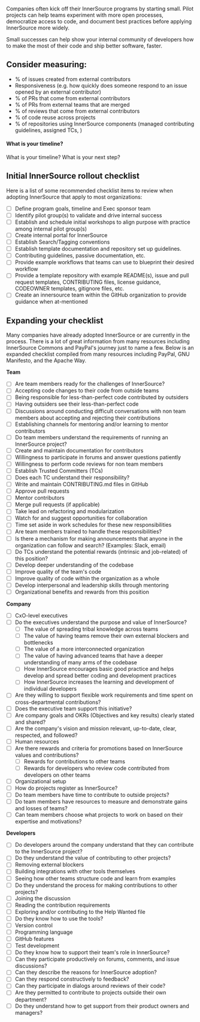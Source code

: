 Companies often kick off their InnerSource programs by starting small. Pilot projects can help teams experiment with more open processes, democratize access to code, and document best practices before applying InnerSource more widely.

Small successes can help show your internal community of developers how to make the most of their code and ship better software, faster.

## Consider measuring:

- % of issues created from external contributors
- Responsiveness (e.g. how quickly does someone respond to an issue opened by an external contributor)
- % of PRs that come from external contributors
- % of PRs from external teams that are merged
- % of reviews that come from external contributors
- % of code reuse across projects
- % of repositories using InnerSource components (managed contributing guidelines, assigned TCs, )


#### What is your timeline?
What is your timeline?
What is your next step?

## Initial InnerSource rollout checklist

Here is a list of some recommended checklist items to review when adopting InnerSource that apply to most organizations:

- [ ] Define program goals, timeline and Exec sponsor team
- [ ] Identify pilot group(s) to validate and drive internal success
- [ ] Establish and schedule initial workshops to align purpose with practice among internal pilot group(s)
- [ ] Create internal portal for InnerSource
- [ ] Establish Search/Tagging conventions
- [ ] Establish template documentation and repository set up guidelines.
- [ ] Contributing guidelines, passive documentation, etc.
- [ ] Provide example workflows that teams can use to blueprint their desired workflow
- [ ] Provide a template repository with example README(s), issue and pull request templates, CONTRIBUTING files, license guidance, CODEOWNER templates, gitignore files, etc.
- [ ] Create an innersource team within the GitHub organization to provide guidance when at-mentioned

## Expanding your checklist

Many companies have already adopted InnerSource or are currently in the process. There is a lot of great information from many resources including InnerSource Commons and PayPal's journey just to name a few. Below is an expanded checklist compiled from many resources including PayPal, GNU Manifesto, and the Apache Way.

**Team**
 - [ ] Are team members ready for the challenges of InnerSource?
  - [ ] Accepting code changes to their code from outside teams
  - [ ] Being responsible for less-than-perfect code contributed by outsiders
  - [ ] Having outsiders see their less-than-perfect code
  - [ ] Discussions around conducting difficult conversations with non team members about accepting and rejecting their contributions
  - [ ] Establishing channels for mentoring and/or learning to mentor contributors
  - [ ] Do team members understand the requirements of running an InnerSource project?
  - [ ] Create and maintain documentation for contributors
  - [ ] Willingness to participate in forums and answer questions patiently
  - [ ] Willingness to perform code reviews for non team members
 - [ ] Establish Trusted Committers (TCs)
  - [ ] Does each TC understand their responsibility?
  - [ ] Write and maintain CONTRIBUTING.md files in GitHub
  - [ ] Approve pull requests
  - [ ] Mentor contributors
  - [ ] Merge pull requests (if applicable)
  - [ ] Take lead on refactoring and modularization
  - [ ] Watch for and suggest opportunities for collaboration
  - [ ] Time set aside in work schedules for these new responsibilities
  - [ ] Are team members trained to handle these responsibilities?
  - [ ] Is there a mechanism for making announcements that anyone in the organization can follow and search? (Examples: Slack, email)
 - [ ] Do TCs understand the potential rewards (intrinsic and job-related) of this position?
  - [ ] Develop deeper understanding of the codebase
  - [ ] Improve quality of the team's code
  - [ ] Improve quality of code within the organization as a whole
  - [ ] Develop interpersonal and leadership skills through mentoring
  - [ ] Organizational benefits and rewards from this position

**Company**
 - [ ] CxO-level executives
  - [ ] Do the executives understand the purpose and value of InnerSource?
    - [ ] The value of spreading tribal knowledge across teams
    - [ ] The value of having teams remove their own external blockers and bottlenecks
    - [ ] The value of a more interconnected organization
    - [ ] The value of having advanced teams that have a deeper understanding of many arms of the codebase
    - [ ] How InnerSource encourages basic good practice and helps develop and spread better coding and development practices
    - [ ] How InnerSource increases the learning and development of individual developers
  - [ ] Are they willing to support flexible work requirements and time spent on cross-departmental contributions?
  - [ ] Does the executive team support this initiative?
  - [ ] Are company goals and OKRs (Objectives and key results) clearly stated and shared?
  - [ ] Are the company's vision and mission relevant, up-to-date, clear, respected, and followed?
 - [ ] Human resources
  - [ ] Are there rewards and criteria for promotions based on InnerSource values and contributions?
    - [ ] Rewards for contributions to other teams
    - [ ] Rewards for developers who review code contributed from developers on other teams
 - [ ] Organizational setup
  - [ ] How do projects register as InnerSource?
  - [ ] Do team members have time to contribute to outside projects?
  - [ ] Do team members have resources to measure and demonstrate gains and losses of teams?
  - [ ] Can team members choose what projects to work on based on their expertise and motivations?

**Developers**
 - [ ] Do developers around the company understand that they can contribute to the InnerSource project?
 - [ ] Do they understand the value of contributing to other projects?
  - [ ] Removing external blockers
  - [ ] Building integrations with other tools themselves
  - [ ] Seeing how other teams structure code and learn from examples
 - [ ] Do they understand the process for making contributions to other projects?
  - [ ] Joining the discussion
  - [ ] Reading the contribution requirements
  - [ ] Exploring and/or contributing to the Help Wanted file
 - [ ] Do they know how to use the tools?
  - [ ] Version control
  - [ ] Programming language
  - [ ] GitHub features
  - [ ] Test development
 - [ ] Do they know how to support their team's role in InnerSource?
  - [ ] Can they participate productively on forums, comments, and issue discussions?
  - [ ] Can they describe the reasons for InnerSource adoption?
  - [ ] Can they respond constructively to feedback?
  - [ ] Can they participate in dialogs around reviews of their code?
 - [ ] Are they permitted to contribute to projects outside their own department?
  - [ ] Do they understand how to get support from their product owners and managers?